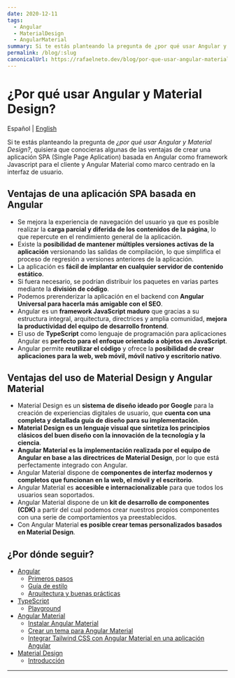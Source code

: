 ```yaml
---
date: 2020-12-11
tags:
  - Angular
  - MaterialDesign
  - AngularMaterial
summary: Si te estás planteando la pregunta de ¿por qué usar Angular y Material Design?, quisiera que conocieras algunas de las ventajas de crear una aplicación SPA (Single Page Aplication) basada en Angular como framework Javascript para el cliente y Angular Material como marco centrado en la interfaz de usuario.
permalink: /blog/:slug
canonicalUrl: https://rafaelneto.dev/blog/por-que-usar-angular-material-design/
---
```


# ¿Por qué usar Angular y Material Design?

<social-share class="social-share--header" />

Español | [English](/en/blog/why-use-angular-material-design/)

Si te estás planteando la pregunta de _¿por qué usar Angular y Material Design?_, quisiera que conocieras algunas de las ventajas de crear una aplicación SPA (Single Page Aplication) basada en Angular como framework Javascript para el cliente y Angular Material como marco centrado en la interfaz de usuario.

## Ventajas de una aplicación SPA basada en Angular

- Se mejora la experiencia de navegación del usuario ya que es posible realizar la **carga parcial y diferida de los contenidos de la página**, lo que repercute en el rendimiento general de la aplicación.
- Existe la **posibilidad de mantener múltiples versiones activas de la aplicación** versionando las salidas de compilación, lo que simplifica el proceso de regresión a versiones anteriores de la aplicación.
- La aplicación es **fácil de implantar en cualquier servidor de contenido estático**.
- Si fuera necesario, se podrían distribuir los paquetes en varias partes mediante la **división de código**.
- Podemos prerenderizar la aplicación en el backend con **Angular Universal para hacerla más amigable con el SEO**.
- Angular es un **framework JavaScript maduro** que gracias a su estructura integral, arquitectura, directrices y amplia comunidad, **mejora la productividad del equipo de desarrollo frontend**.
- El uso de **TypeScript** como lenguaje de programación para aplicaciones Angular es **perfecto para el enfoque orientado a objetos en JavaScript**.
- Angular permite **reutilizar el código** y ofrece la **posibilidad de crear aplicaciones para la web, web móvil, móvil nativo y escritorio nativo**.

## Ventajas del uso de Material Design y Angular Material

- Material Design es un **sistema de diseño ideado por Google** para la creación de experiencias digitales de usuario, que **cuenta con una completa y detallada guía de diseño para su implementación**.
- **Material Design es un lenguaje visual que sintetiza los principios clásicos del buen diseño con la innovación de la tecnología y la ciencia**.
- **Angular Material es la implementación realizada por el equipo de Angular en base a las directrices de Material Design**, por lo que está perfectamente integrado con Angular.
- Angular Material dispone de **componentes de interfaz modernos y completos que funcionan en la web, el móvil y el escritorio**.
- Angular Material es **accesible e internacionalizable** para que todos los usuarios sean soportados.
- Angular Material dispone de un **kit de desarrollo de componentes (CDK)** a partir del cual podemos crear nuestros propios componentes con una serie de comportamientos ya preestablecidos.
- Con Angular Material **es posible crear temas personalizados basados en Material Design**.

## ¿Por dónde seguir?

- [Angular](https://angular.io)
  - [Primeros pasos](https://angular.io/guide/quickstart)
  - [Guía de estilo](https://angular.io/guide/styleguide)
  - [Arquitectura y buenas prácticas](/blog/arquitectura-buenas-practicas-angular/)
- [TypeScript](https://www.typescriptlang.org/)
  - [Playground](https://www.typescriptlang.org/play/)
- [Angular Material](https://material.angular.io/)
  - [Instalar Angular Material](/blog/instalar-angular-material/)
  - [Crear un tema para Angular Material](/blog/crear-tema-angular-material/)
  - [Integrar Tailwind CSS con Angular Material en una aplicación Angular](/blog/integrar-tailwind-css-angular-material/)
- [Material Design](https://material.io/)
  - [Introducción](https://material.io/design/introduction/)

---
<social-share class="social-share--footer" />
